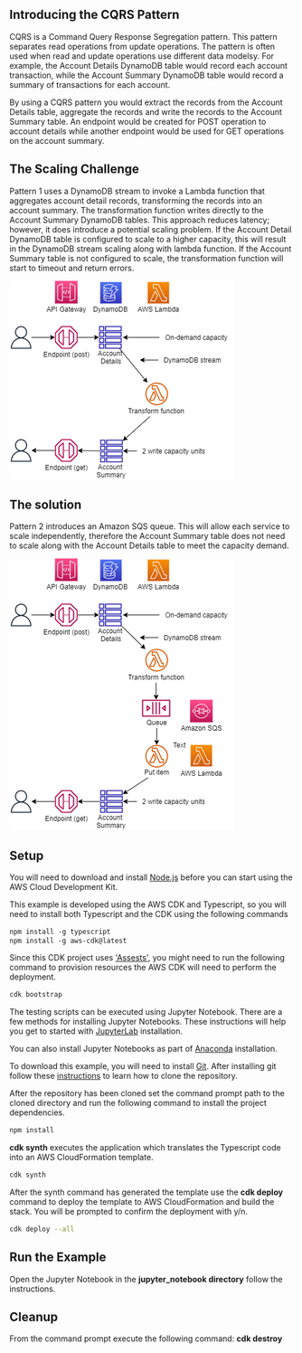 ## Introducing the CQRS Pattern

CQRS is a Command Query Response Segregation pattern. This pattern separates read operations from update operations. The pattern is often used when read and update operations use different data modelsy. For example, the Account Details DynamoDB table would record each account transaction, while the Account Summary DynamoDB table would record a summary of transactions for each account.

By using a CQRS pattern you would extract the records from the Account Details table, aggregate the records and write the records to the Account Summary table. An endpoint would be created for POST operation to account details while another endpoint would be used for GET operations on the account summary.

## The Scaling Challenge

Pattern 1 uses a DynamoDB stream to invoke a Lambda function that aggregates account detail records, transforming the records into an account summary. The transformation function writes directly to the Account Summary DynamoDB tables. This approach reduces latency; however, it does introduce a potential scaling problem. If the Account Detail DynamoDB table is configured to scale to a higher capacity, this will result in the DynamoDB stream scaling along with lambda function. If the Account Summary table is not configured to scale, the transformation function will start to timeout and return errors.

![architecture](./images/architecture_1.png "Architecture")

## The solution
Pattern 2 introduces an Amazon SQS queue. This will allow each service to scale independently, therefore the Account Summary table does not need to scale along with the Account Details table to meet the capacity demand.

![architecture](./images/architecture_2.png "Architecture")

## Setup

You will need to download and install [Node.js](https://nodejs.org/en/download/) before you can start using the AWS Cloud Development Kit.


This example is developed using the AWS CDK and Typescript, so you will need to install both Typescript and the CDK using the following commands
```
npm install -g typescript
npm install -g aws-cdk@latest
```
Since this CDK project uses ['Assests'](https://docs.aws.amazon.com/cdk/latest/guide/assets.html), you might need to run the following command to provision resources the AWS CDK will need to perform the deployment.

```bash 
cdk bootstrap
```

The testing scripts can be executed using Jupyter Notebook. There are a few methods for installing Jupyter Notebooks. These instructions will help you get to started with [JupyterLab](https://jupyter.org/install) installation. 

You can also install Jupyter Notebooks as part of [Anaconda](https://docs.anaconda.com/anaconda/install/index.html) installation.

To download this example, you will need to install [Git](https://github.com/git-guides/install-git). After installing git follow these [instructions](https://github.com/git-guides/git-clone) to learn how to clone the repository.

After the repository has been cloned set the command prompt path to the cloned directory and run the following command to install the project dependencies.

```bash
npm install
```

**cdk synth** executes the application which translates the Typescript code into an AWS CloudFormation template.

```bash
cdk synth
```

After the synth command has generated the template use the  **cdk deploy** command to deploy the template to AWS CloudFormation and build the stack. You will be prompted to confirm the deployment with y/n.

```bash
cdk deploy --all
```

## Run the Example
Open the Jupyter Notebook in the **jupyter_notebook directory** follow the instructions.


## Cleanup
From the command prompt execute the following command: **cdk destroy**
